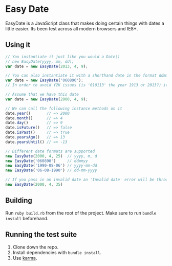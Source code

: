 # Easy Date

EasyDate is a JavaScript class that makes doing certain things with dates a little easier. Its been test across all modern browsers and IE8+.

## Using it

```javascript
// You instantiate it just like you would a Date()
// new EasyDate(yyyy, mm, dd);
var date = new EasyDate(2013, 4, 9);

// You can also instantiate it with a shorthand date in the format ddmmyy
var date = new EasyDate('060890');
// In order to avoid Y2K issues (is '010113' the year 1913 or 2013?) it will assume that the date is in the 19s however if that is more than 100 years ago then it will change the date to be in the 20s.

// Assume that we have this date
var date = new EasyDate(2000, 4, 9);

// We can call the following instance methods on it
date.year()       // => 2000
date.month()      // => 4
date.day()        // => 9
date.isFuture()   // => false
date.isPast()     // => true
date.yearsAgo()   // => 13
date.yearsUntil() // => -13

// Different date formats are supported
new EasyDate(2000, 4, 25)  // yyyy, m, d
new EasyDate('060890')     // ddmmyy
new EasyDate('1990-08-06') // yyyy-mm-dd
new EasyDate('06-08-1990') // dd-mm-yyyy

// If you pass in an invalid date an 'Invalid date' error will be thrown
new EasyDate(2000, 4, 35)
```

## Building
Run `ruby build.rb` from the root of the project. Make sure to run `bundle install` beforehand.

## Running the test suite

1. Clone down the repo.
2. Install dependencies with `bundle install`.
3. Use [karma](http://karma-runner.github.io/).
